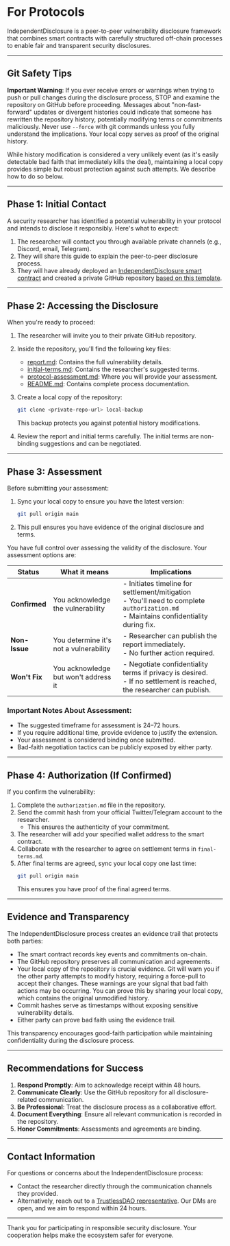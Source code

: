 # For Protocols

IndependentDisclosure is a peer-to-peer vulnerability disclosure framework that combines smart contracts with carefully structured off-chain processes to enable fair and transparent security disclosures.

---

## Git Safety Tips

**Important Warning**: If you ever receive errors or warnings when trying to push or pull changes during the disclosure process, STOP and examine the repository on GitHub before proceeding. Messages about "non-fast-forward" updates or divergent histories could indicate that someone has rewritten the repository history, potentially modifying terms or commitments maliciously. Never use `--force` with git commands unless you fully understand the implications. Your local copy serves as proof of the original history.

While history modification is considered a very unlikely event (as it's easily detectable bad faith that immediately kills the deal), maintaining a local copy provides simple but robust protection against such attempts. We describe how to do so below.

---

## Phase 1: Initial Contact  

A security researcher has identified a potential vulnerability in your protocol and intends to disclose it responsibly. Here's what to expect:

1. The researcher will contact you through available private channels (e.g., Discord, email, Telegram).  
2. They will share this guide to explain the peer-to-peer disclosure process.  
3. They will have already deployed an [IndependentDisclosure smart contract](https://gist.github.com/0xKorok/cb1925bd68cf919b6d18181d46dd3cce) and created a private GitHub repository [based on this template](https://github.com/TrustlessDAO/independent-disclosure).  

---

## Phase 2: Accessing the Disclosure  

When you're ready to proceed:  

1. The researcher will invite you to their private GitHub repository.  

2. Inside the repository, you'll find the following key files:  
   * [report.md](https://github.com/TrustlessDAO/independent-disclosure/blob/main/report.md): Contains the full vulnerability details.  
   * [initial-terms.md](https://github.com/TrustlessDAO/independent-disclosure/blob/main/initial-terms.md): Contains the researcher's suggested terms.  
   * [protocol-assessment.md](https://github.com/TrustlessDAO/independent-disclosure/blob/main/protocol-assessment.md): Where you will provide your assessment.  
   * [README.md](https://github.com/TrustlessDAO/independent-disclosure/blob/main/README.md): Contains complete process documentation.  

3. Create a local copy of the repository:
   ```bash
   git clone <private-repo-url> local-backup
   ```
   This backup protects you against potential history modifications.

4. Review the report and initial terms carefully. The initial terms are non-binding suggestions and can be negotiated.  

---

## Phase 3: Assessment  

Before submitting your assessment:
1. Sync your local copy to ensure you have the latest version:
   ```bash
   git pull origin main
   ```
2. This pull ensures you have evidence of the original disclosure and terms.

You have full control over assessing the validity of the disclosure. Your assessment options are:  

| Status | What it means | Implications |
|--------|---------------|--------------|
| **Confirmed** | You acknowledge the vulnerability | - Initiates timeline for settlement/mitigation<br>- You'll need to complete `authorization.md`<br>- Maintains confidentiality during fix. |
| **Non-Issue**  | You determine it's not a vulnerability | - Researcher can publish the report immediately.<br>- No further action required. |
| **Won't Fix**  | You acknowledge but won't address it | - Negotiate confidentiality terms if privacy is desired.<br>- If no settlement is reached, the researcher can publish. |  


### Important Notes About Assessment:  

* The suggested timeframe for assessment is 24–72 hours.  
* If you require additional time, provide evidence to justify the extension.  
* Your assessment is considered binding once submitted.  
* Bad-faith negotiation tactics can be publicly exposed by either party.  

---

## Phase 4: Authorization (If Confirmed)  

If you confirm the vulnerability:  

1. Complete the `authorization.md` file in the repository.  
2. Send the commit hash from your official Twitter/Telegram account to the researcher.  
   * This ensures the authenticity of your commitment.  
3. The researcher will add your specified wallet address to the smart contract.  
4. Collaborate with the researcher to agree on settlement terms in `final-terms.md`.  
5. After final terms are agreed, sync your local copy one last time:
   ```bash
   git pull origin main
   ```
   This ensures you have proof of the final agreed terms.

---

## Evidence and Transparency  

The IndependentDisclosure process creates an evidence trail that protects both parties:  

* The smart contract records key events and commitments on-chain.  
* The GitHub repository preserves all communication and agreements.  
* Your local copy of the repository is crucial evidence. Git will warn you if the other party attempts to modify history, requiring a force-pull to accept their changes. These warnings are your signal that bad faith actions may be occurring. You can prove this by sharing your local copy, which contains the original unmodified history.
* Commit hashes serve as timestamps without exposing sensitive vulnerability details.  
* Either party can prove bad faith using the evidence trail.  

This transparency encourages good-faith participation while maintaining confidentiality during the disclosure process.  

---

## Recommendations for Success  

1. **Respond Promptly**: Aim to acknowledge receipt within 48 hours.  
2. **Communicate Clearly**: Use the GitHub repository for all disclosure-related communication.  
3. **Be Professional**: Treat the disclosure process as a collaborative effort.  
4. **Document Everything**: Ensure all relevant communication is recorded in the repository.  
5. **Honor Commitments**: Assessments and agreements are binding.  

---

## Contact Information  

For questions or concerns about the IndependentDisclosure process:  
- Contact the researcher directly through the communication channels they provided.  
- Alternatively, reach out to a [TrustlessDAO representative](https://x.com/0xKorok). Our DMs are open, and we aim to respond within 24 hours.  

---

Thank you for participating in responsible security disclosure. Your cooperation helps make the ecosystem safer for everyone.